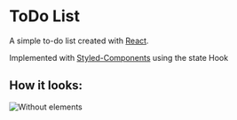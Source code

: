 # ToDo List

A simple to-do list created with [React](https://github.com/facebook/create-react-app).

Implemented with [Styled-Components](https://styled-components.com/) using the state Hook

## How it looks:

![Without elements](https://gyazo.com/76d74236efe61db3ce96cbe89c6ca4bd)
